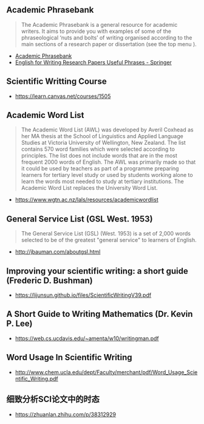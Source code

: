 ## Academic Phrasebank
>The Academic Phrasebank is a general resource for academic writers. It aims to provide you with examples of some of the phraseological ‘nuts and bolts’ of writing organised according to the main sections of a research paper or dissertation (see the top menu ). 

- [Academic Phrasebank](http://www.phrasebank.manchester.ac.uk/)
- [English for Writing Research Papers Useful Phrases - Springer](https://www.springer.com/cda/content/document/cda_downloaddocument/Free+Download+-+Useful+Phrases.pdf?SGWID=0-0-45-1543172-p177775190)

## Scientific Writting Course
- https://learn.canvas.net/courses/1505

## Academic Word List
>The Academic Word List (AWL) was developed by Averil Coxhead as her MA thesis at the School of Linguistics and Applied Language Studies at Victoria University of Wellington, New Zealand. The list contains 570 word families which were selected according to principles. The list does not include words that are in the most frequent 2000 words of English. The AWL was primarily made so that it could be used by teachers as part of a programme preparing learners for tertiary level study or used by students working alone to learn the words most needed to study at tertiary institutions. The Academic Word List replaces the University Word List.

- https://www.wgtn.ac.nz/lals/resources/academicwordlist

## General Service List (GSL West. 1953)
>The General Service List (GSL) (West. 1953) is a set of 2,000 words selected to be of the greatest "general service" to learners of English.

- http://jbauman.com/aboutgsl.html

## Improving your scientific writing: a short guide (Frederic D. Bushman)
- https://lijunsun.github.io/files/ScientificWritingV39.pdf

## A Short Guide to Writing Mathematics (Dr. Kevin P. Lee)
- https://web.cs.ucdavis.edu/~amenta/w10/writingman.pdf

## Word Usage In Scientific Writing
- http://www.chem.ucla.edu/dept/Faculty/merchant/pdf/Word_Usage_Scientific_Writing.pdf

## 细致分析SCI论文中的时态
 - https://zhuanlan.zhihu.com/p/38312929
